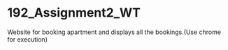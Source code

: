 # 192_Assignment2_WT
Website for booking apartment and displays all the bookings.(Use chrome for execution)

